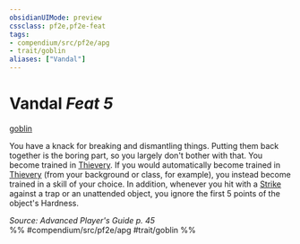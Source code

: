 ```yaml
---
obsidianUIMode: preview
cssclass: pf2e,pf2e-feat
tags:
- compendium/src/pf2e/apg
- trait/goblin
aliases: ["Vandal"]
---
```

# Vandal  *Feat 5*  
[goblin](/rules/traits/goblin.md)  


You have a knack for breaking and dismantling things. Putting them back together is the boring part, so you largely don't bother with that. You become trained in [Thievery](/compendium/skills.md#Thievery). If you would automatically become trained in [Thievery](/compendium/skills.md#Thievery) (from your background or class, for example), you instead become trained in a skill of your choice. In addition, whenever you hit with a [Strike](/rules/actions/strike.md) against a trap or an unattended object, you ignore the first 5 points of the object's Hardness.

*Source: Advanced Player's Guide p. 45*  
%% #compendium/src/pf2e/apg #trait/goblin %%
